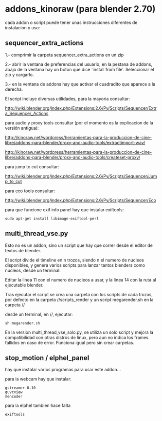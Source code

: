 addons_kinoraw (para blender 2.70)
===================================

cada addon o script puede tener unas instrucciones diferentes de instalacion y uso:


sequencer_extra_actions
-----------------------

1.- comprimir la carpeta sequencer_extra_actions en un zip

2.- abrir la ventana de preferencias del usuario, en la pestana de addons, abajo de la ventana hay un boton que dice 'install from file'. Seleccionar el zip y cargarlo.

3.- en la ventana de addons hay que activar el cuadradito que aparece a la derecha.

El script incluye diversas utilidades, para la mayoria consultar:

http://wiki.blender.org/index.php/Extensions:2.6/Py/Scripts/Sequencer/Extra_Sequencer_Actions

para audio y proxy tools consultar (por el momento es la explicacion de la versión antigua):

http://kinoraw.net/wordpress/herramientas-para-la-produccion-de-cine-libre/addons-para-blender/proxy-and-audio-tools/extractimport-wav/

http://kinoraw.net/wordpress/herramientas-para-la-produccion-de-cine-libre/addons-para-blender/proxy-and-audio-tools/createset-proxy/

para jump to cut consultar:

http://wiki.blender.org/index.php/Extensions:2.6/Py/Scripts/Sequencer/Jump_to_cut

para eco tools consultar:

http://wiki.blender.org/index.php/Extensions:2.6/Py/Scripts/Sequencer/Eco

para que funcione exif info panel hay que instalar exiftools:

    sudo apt-get install libimage-exiftool-perl

multi_thread_vse.py
-------------------------------

Esto no es un addon, sino un script que hay que correr desde el editor de textos de blender. 

El script divide el timeline en n trozos, siendo n el numero de nucleos disponibles, y genera varios scripts para lanzar tantos blenders como nucleos, desde un terminal.

Editar la linea 11 con el numero de nucleos a usar, y la linea 14 con la ruta al ejecutable blender.

Tras ejecutar el script se crea una carpeta con los scripts de cada trozos, por defecto en la carpeta //scripts_render y un script megarender.sh en la carpeta //

desde un terminal, en //, ejecutar:

    sh megarender.sh

En la version multi_thread_vse_solo.py, se utiliza un solo script y mejora la compatibilidad con otras distros de linux, pero aun no indica los frames fallidos en caso de error. Funciona igual pero sin crear carpetas.


stop_motion / elphel_panel
------------------------

hay que instalar varios programas para usar este addon...

para la webcam hay que instalar:

    gstreamer-0.10
    guvcview
    mencoder

para la elphel tambien hace falta

    exiftools

